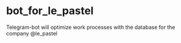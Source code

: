 # bot_for_le_pastel
Telegram-bot will optimize work processes with the database for the company @le_pastel
